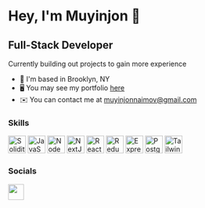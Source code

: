 Hey, I'm Muyinjon 👋
======================================================================================================================================
Full-Stack Developer
------------------------

Currently building out projects to gain more experience

* 🗽  I'm based in Brooklyn, NY
* 🖥️  You may see my portfolio [here](https://muyinjon.vercel.app/)
* ✉️  You can contact me at [muyinjonnaimov@gmail.com](mailto:muyinjonnaimov@gmail.com)

### Skills
<p align="left">
  <img src="https://cdn.icon-icons.com/icons2/2107/PNG/512/file_type_solidity_icon_130156.png" width="36" height="36" alt="Solidity" />
  <img src="https://raw.githubusercontent.com/danielcranney/readme-generator/main/public/icons/skills/javascript-colored.svg" width="36" height="36" alt="JavaScript" />
  <img src="https://raw.githubusercontent.com/danielcranney/readme-generator/main/public/icons/skills/nodejs-colored.svg" width="36" height="36" alt="NodeJS" />
  <img src="https://raw.githubusercontent.com/danielcranney/readme-generator/main/public/icons/skills/nextjs-colored-dark.svg" width="36" height="36" alt="NextJS" />
  <img src="https://raw.githubusercontent.com/danielcranney/readme-generator/main/public/icons/skills/react-colored.svg" width="36" height="36" alt="React" />
  <img src="https://raw.githubusercontent.com/danielcranney/readme-generator/main/public/icons/skills/redux-colored.svg" width="36" height="36" alt="Redux" />
  <img src="https://raw.githubusercontent.com/danielcranney/readme-generator/main/public/icons/skills/express-colored-dark.svg" width="36" height="36" alt="ExpressJS" />
  <img src="https://raw.githubusercontent.com/danielcranney/readme-generator/main/public/icons/skills/postgresql-colored.svg" width="36" height="36" alt="PostgreSQL" />
  <img src="https://raw.githubusercontent.com/danielcranney/readme-generator/main/public/icons/skills/tailwindcss-colored.svg" width="36" height="36" alt="TailwindCSS"/>
</p>

### Socials
<p align="left">
  <a href="https://www.linkedin.com/in/muyinjon/" target="_blank" rel="noreferrer"><img src="https://raw.githubusercontent.com/danielcranney/readme-generator/main/public/icons/socials/linkedin.svg" width="32" height="32" /></a>
</p>

